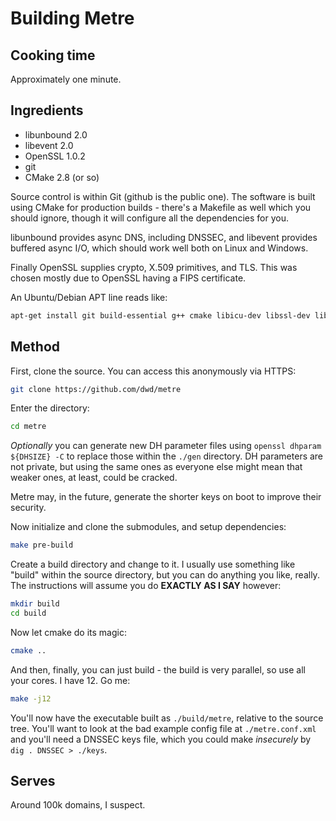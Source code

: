 Building Metre
=======

Cooking time
----

Approximately one minute.

Ingredients
----

* libunbound 2.0
* libevent 2.0
* OpenSSL 1.0.2
* git
* CMake 2.8 (or so)

Source control is within Git (github is the public one). The software is built using CMake
for production builds - there's a Makefile as well which you should ignore, though it will
configure all the dependencies for you.

libunbound provides async DNS, including DNSSEC, and libevent provides buffered async
I/O, which should work well both on Linux and Windows.

Finally OpenSSL supplies crypto, X.509 primitives, and TLS. This was chosen mostly due
to OpenSSL having a FIPS certificate.

An Ubuntu/Debian APT line reads like:

```sh
apt-get install git build-essential g++ cmake libicu-dev libssl-dev libevent-dev libunbound-dev
```

Method
----

First, clone the source. You can access this anonymously via HTTPS:

```sh
git clone https://github.com/dwd/metre
```

Enter the directory:

```sh
cd metre
```

*Optionally* you can generate new DH parameter files using `openssl dhparam ${DHSIZE} -C`
to replace those within the `./gen` directory. DH parameters are not private, but using
the same ones as everyone else might mean that weaker ones, at least, could be cracked.

Metre may, in the future, generate the shorter keys on boot to improve their security.

Now initialize and clone the submodules, and setup dependencies:

```sh
make pre-build
```

Create a build directory and change to it. I usually use something like "build" within the
source directory, but you can do anything you like, really. The instructions will assume
you do **EXACTLY AS I SAY** however:

```sh
mkdir build
cd build
```

Now let cmake do its magic:

```sh
cmake ..
```

And then, finally, you can just build - the build is very parallel, so use all your cores. I
have 12. Go me:

```sh
make -j12
```

You'll now have the executable built as `./build/metre`, relative to the source tree. You'll
want to look at the bad example config file at `./metre.conf.xml` and you'll need a DNSSEC
keys file, which you could make *insecurely* by `dig . DNSSEC > ./keys`. 

Serves
----

Around 100k domains, I suspect.